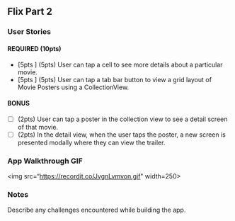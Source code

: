 ## Flix Part 2

### User Stories

#### REQUIRED (10pts)
- [5pts ] (5pts) User can tap a cell to see more details about a particular movie.
- [5pts ] (5pts) User can tap a tab bar button to view a grid layout of Movie Posters using a CollectionView.

#### BONUS
- [ ] (2pts) User can tap a poster in the collection view to see a detail screen of that movie.
- [ ] (2pts) In the detail view, when the user taps the poster, a new screen is presented modally where they can view the trailer.

### App Walkthrough GIF

<img src=“https://recordit.co/JvgnLvmvon.gif" width=250><br>

                                             
### Notes
Describe any challenges encountered while building the app.
